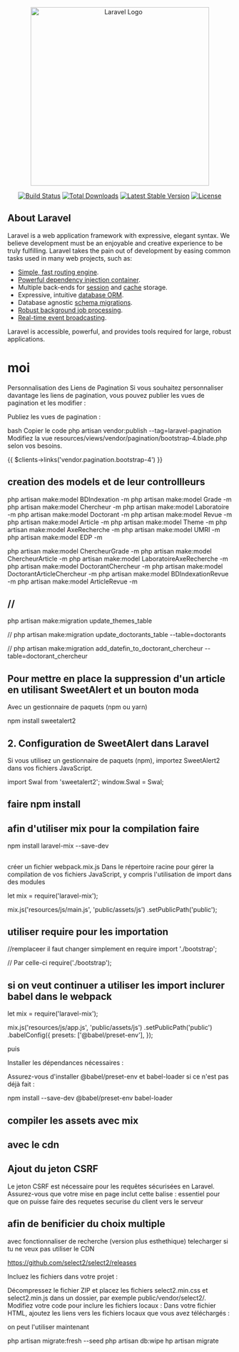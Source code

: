 <p align="center"><a href="https://laravel.com" target="_blank"><img src="https://raw.githubusercontent.com/laravel/art/master/logo-lockup/5%20SVG/2%20CMYK/1%20Full%20Color/laravel-logolockup-cmyk-red.svg" width="400" alt="Laravel Logo"></a></p>

<p align="center">
<a href="https://github.com/laravel/framework/actions"><img src="https://github.com/laravel/framework/workflows/tests/badge.svg" alt="Build Status"></a>
<a href="https://packagist.org/packages/laravel/framework"><img src="https://img.shields.io/packagist/dt/laravel/framework" alt="Total Downloads"></a>
<a href="https://packagist.org/packages/laravel/framework"><img src="https://img.shields.io/packagist/v/laravel/framework" alt="Latest Stable Version"></a>
<a href="https://packagist.org/packages/laravel/framework"><img src="https://img.shields.io/packagist/l/laravel/framework" alt="License"></a>
</p>

## About Laravel

Laravel is a web application framework with expressive, elegant syntax. We believe development must be an enjoyable and creative experience to be truly fulfilling. Laravel takes the pain out of development by easing common tasks used in many web projects, such as:

- [Simple, fast routing engine](https://laravel.com/docs/routing).
- [Powerful dependency injection container](https://laravel.com/docs/container).
- Multiple back-ends for [session](https://laravel.com/docs/session) and [cache](https://laravel.com/docs/cache) storage.
- Expressive, intuitive [database ORM](https://laravel.com/docs/eloquent).
- Database agnostic [schema migrations](https://laravel.com/docs/migrations).
- [Robust background job processing](https://laravel.com/docs/queues).
- [Real-time event broadcasting](https://laravel.com/docs/broadcasting).

Laravel is accessible, powerful, and provides tools required for large, robust applications.

# moi

Personnalisation des Liens de Pagination
Si vous souhaitez personnaliser davantage les liens de pagination, vous pouvez publier les vues de pagination et les modifier :

Publiez les vues de pagination :

bash
Copier le code
php artisan vendor:publish --tag=laravel-pagination
Modifiez la vue resources/views/vendor/pagination/bootstrap-4.blade.php selon vos besoins.



<!-- Pagination Links -->
<div class="d-flex justify-content-center">
    {{ $clients->links('vendor.pagination.bootstrap-4') }}
</div>


## creation des models et de leur controllleurs

php artisan make:model BDIndexation -m
php artisan make:model Grade -m
php artisan make:model Chercheur -m
php artisan make:model Laboratoire -m
php artisan make:model Doctorant -m
php artisan make:model Revue -m
php artisan make:model Article -m
php artisan make:model Theme -m
php artisan make:model AxeRecherche -m
php artisan make:model UMRI -m
php artisan make:model EDP -m


php artisan make:model ChercheurGrade -m
php artisan make:model ChercheurArticle -m
php artisan make:model LaboratoireAxeRecherche -m
php artisan make:model DoctorantChercheur -m
php artisan make:model DoctorantArticleChercheur -m
php artisan make:model BDIndexationRevue -m
php artisan make:model ArticleRevue -m



## //
php artisan make:migration update_themes_table

// php artisan 
make:migration update_doctorants_table --table=doctorants

// php artisan make:migration add_datefin_to_doctorant_chercheur --table=doctorant_chercheur

## Pour mettre en place la suppression d'un article en utilisant SweetAlert et un bouton moda
Avec un gestionnaire de paquets (npm ou yarn)

npm install sweetalert2

## 2. Configuration de SweetAlert dans Laravel
Si vous utilisez un gestionnaire de paquets (npm), importez SweetAlert2 dans vos fichiers JavaScript.

import Swal from 'sweetalert2';
window.Swal = Swal;

## faire npm install

## afin d'utiliser mix pour la compilation faire 

npm install laravel-mix --save-dev

##
créer un fichier webpack.mix.js Dans le répertoire racine pour gérer la compilation de vos fichiers JavaScript, y compris l'utilisation de import dans des modules

let mix = require('laravel-mix');

mix.js('resources/js/main.js', 'public/assets/js')
   .setPublicPath('public');

## utiliser require pour les importation
//remplaceer
il faut changer simplement en require 
import './bootstrap';

// Par celle-ci
require('./bootstrap');

## si on veut continuer a utiliser les import inclurer babel dans le webpack

let mix = require('laravel-mix');

mix.js('resources/js/app.js', 'public/assets/js')
   .setPublicPath('public')
   .babelConfig({
       presets: ['@babel/preset-env'],
   });

puis 

Installer les dépendances nécessaires :

Assurez-vous d'installer @babel/preset-env et babel-loader si ce n'est pas déjà fait :

npm install --save-dev @babel/preset-env babel-loader

## compiler les assets avec mix


## avec le cdn
<script src="https://cdn.jsdelivr.net/npm/sweetalert2@11"></script>

## Ajout du jeton CSRF
Le jeton CSRF est nécessaire pour les requêtes sécurisées en Laravel. Assurez-vous que votre mise en page inclut cette balise :
essentiel pour que on puisse faire des requetes securise du client vers le serveur

<meta name="csrf-token" content="{{ csrf_token() }}">


## afin de benificier du choix multiple 
avec fonctionnaliser de recherche (version plus esthethique)
telecharger si tu ne veux pas utiliser le CDN
<link href="https://cdn.jsdelivr.net/npm/select2@4.0.13/dist/css/select2.min.css" rel="stylesheet" />
<script src="https://code.jquery.com/jquery-3.6.0.min.js"></script>
<script src="https://cdn.jsdelivr.net/npm/select2@4.0.13/dist/js/select2.min.js"></script>

https://github.com/select2/select2/releases


Incluez les fichiers dans votre projet :

Décompressez le fichier ZIP et placez les fichiers select2.min.css et select2.min.js dans un dossier, par exemple public/vendor/select2/.
Modifiez votre code pour inclure les fichiers locaux : Dans votre fichier HTML, ajoutez les liens vers les fichiers locaux que vous avez téléchargés :

<link rel="stylesheet" href="{{ asset('assets/select2/select2.min.css') }}">
<script src="{{ asset('assets/select2/select2.min.js') }}"></script>

on peut l'utiliser maintenant 


php artisan migrate:fresh --seed
php artisan db:wipe
hp artisan migrate